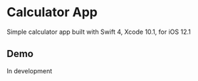 # Calculator App

Simple calculator app built with Swift 4, Xcode 10.1, for iOS 12.1

## Demo

In development
